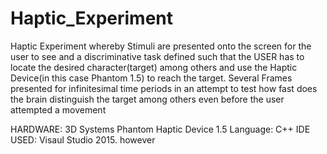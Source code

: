 # Haptic_Experiment
Haptic Experiment whereby Stimuli are presented onto the screen for the user to see and a discriminative task defined
such that the USER has to locate the desired character(target) among others 
and use the Haptic Device(in this case Phantom 1.5) to reach the target. 
Several Frames presented for infinitesimal time periods in an attempt to test how fast does the brain distinguish the target 
among others even before the user attempted a movement


HARDWARE: 3D Systems Phantom Haptic Device 1.5
Language: C++
IDE USED: Visaul Studio 2015. however
